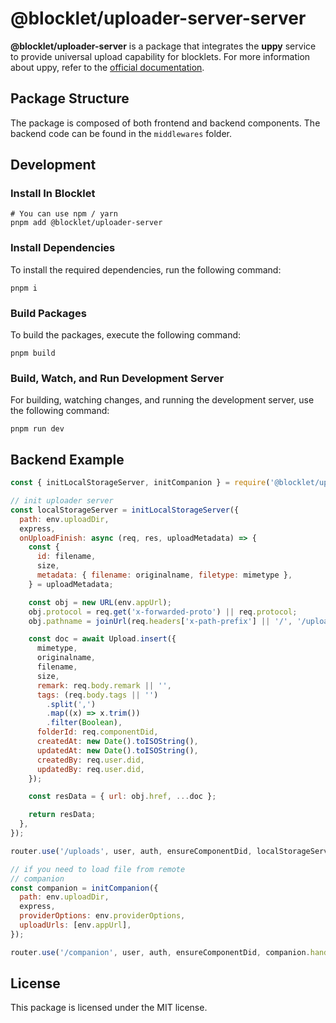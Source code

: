 # @blocklet/uploader-server-server

**@blocklet/uploader-server** is a package that integrates the **uppy** service to provide universal upload capability for blocklets. For more information about uppy, refer to the [official documentation](https://uppy.io/docs/quick-start/).

## Package Structure

The package is composed of both frontend and backend components. The backend code can be found in the `middlewares` folder.

## Development

### Install In Blocklet

```
# You can use npm / yarn
pnpm add @blocklet/uploader-server
```

### Install Dependencies

To install the required dependencies, run the following command:

```
pnpm i
```

### Build Packages

To build the packages, execute the following command:

```
pnpm build
```

### Build, Watch, and Run Development Server

For building, watching changes, and running the development server, use the following command:

```
pnpm run dev
```

## Backend Example

```javascript
const { initLocalStorageServer, initCompanion } = require('@blocklet/uploader-server');

// init uploader server
const localStorageServer = initLocalStorageServer({
  path: env.uploadDir,
  express,
  onUploadFinish: async (req, res, uploadMetadata) => {
    const {
      id: filename,
      size,
      metadata: { filename: originalname, filetype: mimetype },
    } = uploadMetadata;

    const obj = new URL(env.appUrl);
    obj.protocol = req.get('x-forwarded-proto') || req.protocol;
    obj.pathname = joinUrl(req.headers['x-path-prefix'] || '/', '/uploads', filename);

    const doc = await Upload.insert({
      mimetype,
      originalname,
      filename,
      size,
      remark: req.body.remark || '',
      tags: (req.body.tags || '')
        .split(',')
        .map((x) => x.trim())
        .filter(Boolean),
      folderId: req.componentDid,
      createdAt: new Date().toISOString(),
      updatedAt: new Date().toISOString(),
      createdBy: req.user.did,
      updatedBy: req.user.did,
    });

    const resData = { url: obj.href, ...doc };

    return resData;
  },
});

router.use('/uploads', user, auth, ensureComponentDid, localStorageServer.handle);

// if you need to load file from remote
// companion
const companion = initCompanion({
  path: env.uploadDir,
  express,
  providerOptions: env.providerOptions,
  uploadUrls: [env.appUrl],
});

router.use('/companion', user, auth, ensureComponentDid, companion.handle);
```

## License

This package is licensed under the MIT license.
